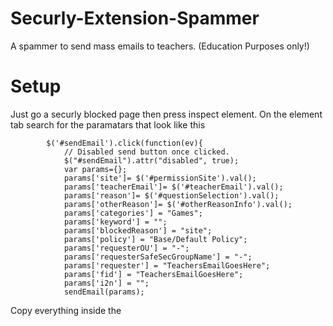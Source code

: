 # Securly-Extension-Spammer
A spammer to send mass emails to teachers. (Education Purposes only!)
# Setup
Just go a securly blocked page then press inspect element. On the element tab search for the paramatars that look like this
```
        $('#sendEmail').click(function(ev){
            // Disabled send button once clicked.
            $("#sendEmail").attr("disabled", true);
            var params={};
            params['site']= $('#permissionSite').val();
            params['teacherEmail']= $('#teacherEmail').val();
            params['reason']= $('#questionSelection').val();
            params['otherReason']= $('#otherReasonInfo').val();
            params['categories'] = "Games";
            params['keyword'] = "";
            params['blockedReason'] = "site";
            params['policy'] = "Base/Default Policy";
            params['requesterOU'] = "-";
            params['requesterSafeSecGroupName'] = "-";
            params['requester'] = "TeachersEmailGoesHere";
            params['fid'] = "TeachersEmailGoesHere";
            params['i2n'] = "";
            sendEmail(params);
```
Copy everything inside the <script> tags and then paste it into the console. Then copy this part of the code and paste it into the console
```
            var params={};
            params['site']= $('#permissionSite').val();
            params['teacherEmail']= $('#teacherEmail').val();
            params['reason']= $('#questionSelection').val();
            params['otherReason']= $('#otherReasonInfo').val();
            params['categories'] = "Games";
            params['keyword'] = "";
            params['blockedReason'] = "site";
            params['policy'] = "Base/Default Policy";
            params['requesterOU'] = "-";
            params['requesterSafeSecGroupName'] = "-";
            params['requester'] = "TeachersEmailGoesHere";
            params['fid'] = "TeachersEmailGoesHere";
            params['i2n'] = "";
```
Then type ``` sendEmail(params); ```
Go to the network tab inside inspect element and click the sendtwl scroll down to the form data and copy the emails, reason and all the other stuff
Go into the python and code and replace the email with your schools admin email that you got from the network tab.
Run the code and boom your done
